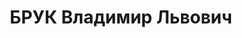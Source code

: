 ---
title: БРУК Владимир Львович
description: '1887 р., м. Стародуб Брянської обл. (Росія), єврей, освіта середня,
  член ВКП(б) з 1920 р. по 1937 р. Проживав у м. Хмельницькому, зав. Проскурівського
  окружного відділу внутрішньої торгівлі. Заарештований 10.11.37. Звинувачення: член
  троцькістської організації. Військколегією Верховного Суду СРСР 27.12.37 засуджений
  до розстрілу з конфіскацією майна. Вирок виконаний. Військколегією Верховного Суду
  СРСР 11.08.56 попередній вирок скасований, справу припинено. Реабілітований згідно
  з Законом України від 17.04.91. (П-4129, архів УСБУ).'
---